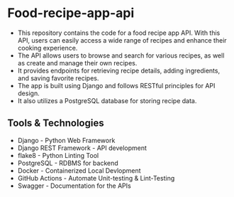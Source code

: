 # Food-recipe-app-api
* This repository contains the code for a food recipe app API. With this API, users can easily access a wide range of recipes and enhance their cooking experience.
* The API allows users to browse and search for various recipes, as well as create and manage their own recipes.
* It provides endpoints for retrieving recipe details, adding ingredients, and saving favorite recipes.
* The app is built using Django and follows RESTful principles for API design.
* It also utilizes a PostgreSQL database for storing recipe data.


## Tools & Technologies
* Django - Python Web Framework
* Django REST Framework - API development
* flake8 - Python Linting Tool
* PostgreSQL - RDBMS for backend
* Docker - Containerized Local Devlopment
* GitHub Actions - Automate Unit-testing & Lint-Testing
* Swagger - Documentation for the APIs
